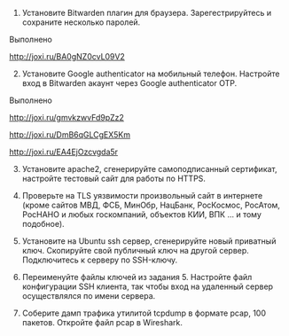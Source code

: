 1. Установите Bitwarden плагин для браузера. Зарегестрируйтесь и сохраните несколько паролей.

  Выполнено
  
  http://joxi.ru/BA0gNZ0cvL09V2

2. Установите Google authenticator на мобильный телефон. Настройте вход в Bitwarden акаунт через Google authenticator OTP.

  Выполнено
  
  http://joxi.ru/gmvkzwvFd9pZz2
  
  http://joxi.ru/DmB6qGLCgEX5Km
  
  http://joxi.ru/EA4EjOzcvgda5r

3. Установите apache2, сгенерируйте самоподписанный сертификат, настройте тестовый сайт для работы по HTTPS.

  

4. Проверьте на TLS уязвимости произвольный сайт в интернете (кроме сайтов МВД, ФСБ, МинОбр, НацБанк, РосКосмос, РосАтом, РосНАНО и любых госкомпаний, объектов КИИ, ВПК ... и тому подобное).

  

5. Установите на Ubuntu ssh сервер, сгенерируйте новый приватный ключ. Скопируйте свой публичный ключ на другой сервер. Подключитесь к серверу по SSH-ключу.

  
 
6. Переименуйте файлы ключей из задания 5. Настройте файл конфигурации SSH клиента, так чтобы вход на удаленный сервер осуществлялся по имени сервера.

  

7. Соберите дамп трафика утилитой tcpdump в формате pcap, 100 пакетов. Откройте файл pcap в Wireshark.

  
